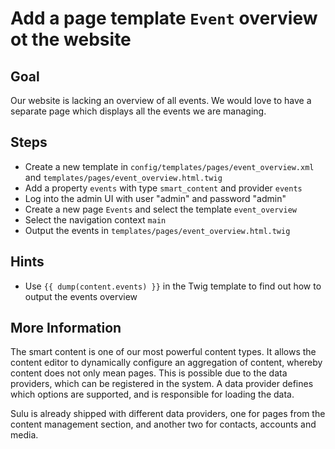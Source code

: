 Add a page template `Event` overview ot the website 
===================================================

Goal
----

Our website is lacking an overview of all events. We would love to 
have a separate page which displays all the events we are managing.

Steps
-----

* Create a new template in `config/templates/pages/event_overview.xml` and `templates/pages/event_overview.html.twig`
* Add a property `events` with type `smart_content` and provider `events`
* Log into the admin UI with user "admin" and password "admin"
* Create a new page `Events` and select the template `event_overview`
* Select the navigation context `main`
* Output the events in `templates/pages/event_overview.html.twig`

Hints
-----

* Use `{{ dump(content.events) }}` in the Twig template to find out how to output the events overview

More Information
----------------

The smart content is one of our most powerful content types. It allows the content editor to dynamically 
configure an aggregation of content, whereby content does not only mean pages. This is possible due to the 
data providers, which can be registered in the system. A data provider defines which options are supported, 
and is responsible for loading the data. 

Sulu is already shipped with different data providers, one for pages from the content management section, 
and another two for contacts, accounts and media.
